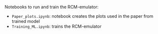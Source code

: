 Notebooks to run and train the RCM-emulator: 
- `Paper_plots.ipynb`: notebook creates the plots used in the paper from trained model
- `Training_ML.ipynb`: trains the RCM-emulator

